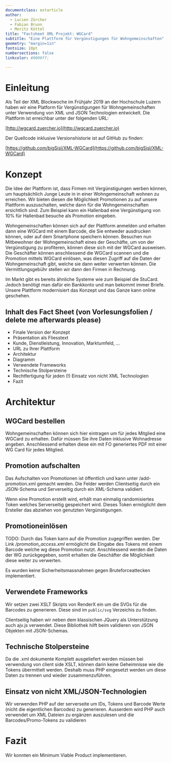 ```yaml
---
documentclass: extarticle
author:
  - Lucien Zürcher
  - Fabian Brunn
  - Moritz Küttel
title: "Factsheet XML Projekt: WGCard"
subtitle: "Eine Plattform für Vergünstigungen für Wohngemeinschaften"
geometry: "margin=1in"
fontsize: 10pt
numbersections: false
linkcolor: #0000ff;

---
```


# Einleitung

Als Teil der XML Blockwoche im Frühjahr 2019 an der Hochschule Luzern haben wir eine Platform für Vergünstigungen für Wohngemeinschaften unter Verwendung von XML und JSON Technologien entwickelt. Die Plattform ist erreichbar unter der folgenden URL:

[http://wgcard.zuercher.io](http://wgcard.zuercher.io)

Der Quellcode inklusive Versionshistorie ist auf GitHub zu finden:

[https://github.com/bigSisl/XML-WGCard](https://github.com/bigSisl/XML-WGCard)

# Konzept

Die Idee der Plattform ist, dass Firmen mit Vergünstigungen werben
können, um hauptsächlich Junge Leute in in einer Wohngemeinschaft
wohnen zu erreichen. Wir bieten diesen die Möglichkeit Promotionen zu auf
unsere Plattform auszuschalten, welche dann für die Wohngemeinschaften
ersichtlich sind. Zum Beispiel kann ein Hallenbad eine
Vergünstigung von 10% für Hallenbad besuche als Promotion eingeben.

Wohngemeinschaften können sich auf der Plattform anmelden und erhalten
dann eine WGCard mit einem Barcode, die Sie entweder ausdrucken können,
oder auf dem Smartphone speichern können. Besuchen nun Mitbewohner
der Wohngemeinschaft eines der Geschäfte, um von der Vergünstigung zu
profiteren, können diese sich mit der WGCard ausweisen. Die Geschäfter
können anschliessend die WGCard scannen und die Promotion mittels WGCard
einlösen, was diesen Zugriff auf die Daten der Wohngemeinschaft gibt,
welche sie dann weiter verwerten können. Die Vermittlungsgebühr stellen
wir dann den Firmen in Rechnung.

Im Markt gibt es bereits ähnliche Systeme wie zum Beispiel die
StuCard. Jedoch benötigt man dafür ein Bankkonto und man bekommt immer
Briefe. Unsere Plattform modernisiert das Konzept und das Ganze kann
online geschehen.

## Inhalt des Fact Sheet (von Vorlesungsfolien / delete me afterwards please)
 * Finale Version der Konzept
 * Präsentation als Fliesstext
 * Kunde, Dienstleistung, Innovation, Marktumfeld, ...
 * URL zu Ihrer Plattform
 * Architektur
 * Diagramm
 * Verwendete Frameworks
 * Technische Stolpersteine
 * Rechtfertigung für jeden (!) Einsatz von nicht XML Technologien
 * Fazit

# Architektur

## WGCard bestellen

Wohngemeinschaften können sich hier eintragen um für jedes Mitglied eine WGCard zu erhalten.
Dafür müssen Sie ihre Daten inklusive Wohnadresse angeben. Anschliessend erhalten diese ein mit FO generiertes PDF mit einer WG Card für jedes Mitglied.


## Promotion aufschalten

Das Aufschalten von Promotionen ist öffentlich und
kann unter /add-promotion.xml gemacht werden. Die
Felder werden Clientseitig durch ein JSON-Schema und
Serverseitig durch ein XML-Schema validiert.

Wenn eine Promotion erstellt wird, erhält man einmalig
randomisiertes Token welches Serverseitig gespeichert wird.
Dieses Token ermöglicht dem Ersteller das abziehen von genutzten Vergünstigungen.

## Promotioneinlösen

TODO:
Durch das Token kann auf die Promotion zugegriffen werden.
Der Link _/promotion_access.xml_ ermöglicht die Eingabe des Tokens
mit einem Barcode welche wg diese Promotion nutzt. Anschliessend werden die
Daten der WG zurückgegeben, somit erhalten die Geschäfter die Möglichkeit diese
weiter zu verwerten.

Es wurden keine Sicherheitsmassnahmen gegen Bruteforceattecken implementiert.

## Verwendete Frameworks

Wir setzen zwei XSLT Skripts von RenderX ein um die SVGs für die Barcodes
zu generieren. Diese sind im `public/svg` Verzeichis zu finden.

Clientseitig haben wir neben dem klassischen JQuery als Unterstützung
auch ajv.js verwendet. Diese Bibliothek hilft beim validieren von JSON
Objekten mit JSON-Schemas.


## Technische Stolpersteine

Da die .xml dokumente Komplett ausgeliefert werden müssen bei verwendung von
client side XSLT, können darin keine Geheimnisse wie die Tokens übermittelt
werden. Deshalb muss PHP eingesetzt werden um diese Daten zu trennen und wieder
zusammenzuführen.

## Einsatz von nicht XML/JSON-Technologien

Wir verwenden PHP auf der serverseite um IDs, Tokens und Barcode Werte (nicht
die eigentlichen Barcodes) zu generieren. Ausserdem wird PHP auch verwendet um
XML Dateien zu ergänzen auszulesen und die Barcodes/Promo-Tokens zu validieren

# Fazit

Wir konnten ein Minimum Viable Product implementieren.
